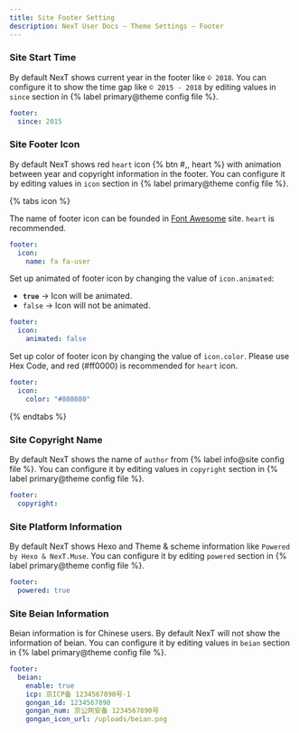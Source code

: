 ```yaml
---
title: Site Footer Setting
description: NexT User Docs – Theme Settings – Footer
---
```


### Site Start Time

By default NexT shows current year in the footer like `© 2018`. You can configure it to show the time gap like `© 2015 - 2018` by editing values in `since` section in {% label primary@theme config file %}.

```yml next/_config.yml
footer:
  since: 2015
```

### Site Footer Icon

By default NexT shows red `heart` icon {% btn #,, heart %} with animation between year and copyright information in the footer. You can configure it by editing values in `icon` section in {% label primary@theme config file %}.

{% tabs icon %}
<!-- tab <code>name</code> -->
The name of footer icon can be founded in [Font Awesome](https://fontawesome.com) site. `heart` is recommended.

```yml next/_config.yml
footer:
  icon:
    name: fa fa-user
```

<!-- endtab -->

<!-- tab <code>animated</code> -->
Set up animated of footer icon by changing the value of `icon.animated`:

* **`true`** → Icon will be animated.
* `false` → Icon will not be animated.

```yml next/_config.yml
footer:
  icon:
    animated: false
```
<!-- endtab -->

<!-- tab <code>color</code> -->
Set up color of footer icon by changing the value of `icon.color`. Please use Hex Code, and red (#ff0000) is recommended for `heart` icon.

```yml next/_config.yml
footer:
  icon:
    color: "#808080"
```

<!-- endtab -->
{% endtabs %}

### Site Copyright Name

By default NexT shows the name of `author` from {% label info@site config file %}. You can configure it by editing values in `copyright` section in {% label primary@theme config file %}.

```yml next/_config.yml
footer:
  copyright:
```

### Site Platform Information

By default NexT shows Hexo and Theme & scheme information like `Powered by Hexo & NexT.Muse`. You can configure it by editing `powered` section in {% label primary@theme config file %}.

```yml next/_config.yml
footer:
  powered: true
```

### Site Beian Information

Beian information is for Chinese users. By default NexT will not show the information of beian. You can configure it by editing values in `beian` section in {% label primary@theme config file %}.

```yml next/_config.yml
footer:
  beian:
    enable: true
    icp: 京ICP备 1234567890号-1
    gongan_id: 1234567890
    gongan_num: 京公网安备 1234567890号
    gongan_icon_url: /uploads/beian.png
```
